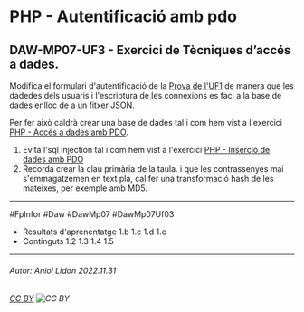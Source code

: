 # PHP - Autentificació amb pdo
## DAW-MP07-UF3 - Exercici de Tècniques d’accés a dades.
Modifica el formulari d'autentificació de la [Prova de l'UF1](https://github.com/aniollidon/gitbook-php/tree/master/activitats/DAW-MP07/DAW-MP07-UF1/prova-uf1 ) de manera que les dadedes dels usuaris i l'escriptura de les connexions es faci a la base de dades enlloc de a un fitxer JSON.

Per fer això caldrà crear una base de dades tal i com hem vist a l'exercici [PHP - Accés a dades amb PDO](/activitats/DAW-MP07/DAW-MP07-UF3/php-acces-a-dades-amb-pdo/readme.md). 

1. Evita l'sql injection tal i com hem vist a l'exercici [PHP - Inserció de dades amb PDO](/activitats/DAW-MP07/DAW-MP07-UF3/php-insercio-de-dades-amb-pdo/readme.md)
2. Recorda crear la clau primària de la taula. i que les contrassenyes mai s'emmagatzemen en text pla, cal fer una transformació hash de les mateixes, per exemple amb MD5. 


---

#FpInfor #Daw #DawMp07 #DawMp07Uf03

* Resultats d'aprenentatge 1.b 1.c 1.d 1.e
* Continguts 1.2 1.3 1.4 1.5
---

###### Autor: Aniol Lidon 2022.11.31 
###### [CC BY](https://creativecommons.org/licenses/by/4.0/) ![CC BY](https://licensebuttons.net/l/by/3.0/80x15.png)
